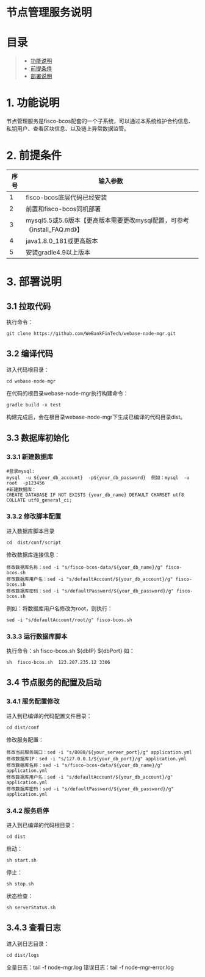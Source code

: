# 节点管理服务说明

# 目录
> * [功能说明](#chapter-1)
> * [前提条件](#chapter-2)
> * [部署说明](#chapter-3)

# <a id="chapter-1">1. 功能说明</a>
节点管理服务是fisco-bcos配套的一个子系统，可以通过本系统维护合约信息、私钥用户、查看区块信息、以及链上异常数据监管。

# <a id="chapter-2">2. 前提条件</a>
| 序号  | 输入参数                                          | 
|-------|---------------------------------------------------|
| 1     | fisco-bcos底层代码已经安装                        |
| 2     | 前置和fisco-bcos同机部署                          |
| 3     | mysql5.5或5.6版本【更高版本需要更改mysql配置，可参考《install_FAQ.md》】    |
| 4     | java1.8.0_181或更高版本                           |
| 5     | 安装gradle4.9以上版本                             |


# <a id="chapter-3">3. 部署说明</a>
## 3.1 拉取代码
执行命令：
```shell
git clone https://github.com/WeBankFinTech/webase-node-mgr.git
```
## 3.2 编译代码
进入代码根目录：
```shell
cd webase-node-mgr
```
在代码的根目录webase-node-mgr执行构建命令：
```shell
gradle build -x test
```
构建完成后，会在根目录webase-node-mgr下生成已编译的代码目录dist。
## 3.3 数据库初始化
### 3.3.1 新建数据库
```
#登录mysql:
mysql  -u ${your_db_account}  -p${your_db_password}  例如：mysql  -u root  -p123456
#新建数据库：
CREATE DATABASE IF NOT EXISTS {your_db_name} DEFAULT CHARSET utf8 COLLATE utf8_general_ci;
```

### 3.3.2 修改脚本配置
进入数据库脚本目录
```shell
cd  dist/conf/script
```
修改数据库连接信息：
```shell
修改数据库名称：sed -i "s/fisco-bcos-data/${your_db_name}/g" fisco-bcos.sh
修改数据库用户名：sed -i "s/defaultAccount/${your_db_account}/g" fisco-bcos.sh
修改数据库密码：sed -i "s/defaultPassword/${your_db_password}/g" fisco-bcos.sh
```
例如：将数据库用户名修改为root，则执行：
```shell
sed -i "s/defaultAccount/root/g" fisco-bcos.sh
```

### 3.3.3 运行数据库脚本
执行命令：sh  fisco-bcos.sh  ${dbIP}  ${dbPort}
如：
```shell
sh  fisco-bcos.sh  123.207.235.12 3306
```

## 3.4 节点服务的配置及启动
### 3.4.1 服务配置修改
进入到已编译的代码配置文件目录：
```shell
cd dist/conf
```
修改服务配置：
```shell
修改当前服务端口：sed -i "s/8080/${your_server_port}/g" application.yml
修改数据库IP：sed -i "s/127.0.0.1/${your_db_port}/g" application.yml
修改数据库名称：sed -i "s/fisco-bcos-data/${your_db_name}/g" application.yml
修改数据库用户名：sed -i "s/defaultAccount/${your_db_account}/g" application.yml
修改数据库密码：sed -i "s/defaultPassword/${your_db_password}/g" application.yml
```

### 3.4.2 服务启停
进入到已编译的代码根目录：
```
cd dist
```
启动：
```shell
sh start.sh
```
停止：
```shell
sh stop.sh
```
状态检查：
```shell
sh serverStatus.sh
```
## 3.4.3 查看日志
进入到日志目录：
```shell
cd dist/logs
```
全量日志：tail -f node-mgr.log
错误日志：tail -f node-mgr-error.log
